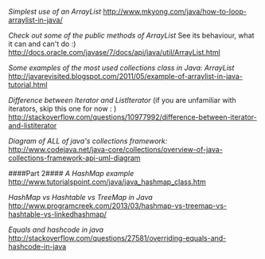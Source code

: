 *Simplest use of an ArrayList*
http://www.mkyong.com/java/how-to-loop-arraylist-in-java/

*Check out some of the public methods of ArrayList*
See its behaviour, what it can and can't do :)  
http://docs.oracle.com/javase/7/docs/api/java/util/ArrayList.html

*Some examples of the most used collections class in Java: ArrayList*
http://javarevisited.blogspot.com/2011/05/example-of-arraylist-in-java-tutorial.html

*Difference between Iterator and ListIterator* (if you are unfamiliar with iterators, skip this one for now : )
http://stackoverflow.com/questions/10977992/difference-between-iterator-and-listiterator

*Diagram of ALL of java's collections framework:*
http://www.codejava.net/java-core/collections/overview-of-java-collections-framework-api-uml-diagram

####Part 2####
*A HashMap example*  
http://www.tutorialspoint.com/java/java_hashmap_class.htm

*HashMap vs Hashtable vs TreeMap in Java*  
http://www.programcreek.com/2013/03/hashmap-vs-treemap-vs-hashtable-vs-linkedhashmap/

*Equals and hashcode in java*  
http://stackoverflow.com/questions/27581/overriding-equals-and-hashcode-in-java

